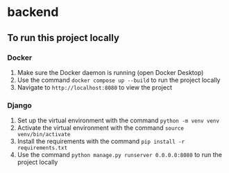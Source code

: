 # backend

## To run this project locally
### Docker 
1. Make sure the Docker daemon is running (open Docker Desktop)
2. Use the command `docker compose up --build` to run the project locally
3. Navigate to `http://localhost:8080` to view the project

### Django
1. Set up the virtual environment with the command `python -m venv venv`
2. Activate the virtual environment with the command `source venv/bin/activate`
3. Install the requirements with the command `pip install -r requirements.txt`
4. Use the command `python manage.py runserver 0.0.0.0:8080` to run the project locally